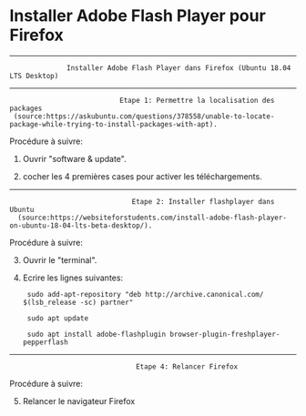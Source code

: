 # Installer Adobe Flash Player pour Firefox
__________________________________________________________________________________________________________

                  Installer Adobe Flash Player dans Firefox (Ubuntu 18.04 LTS Desktop)
__________________________________________________________________________________________________________

                               Etape 1: Permettre la localisation des packages 
     (source:https://askubuntu.com/questions/378558/unable-to-locate-package-while-trying-to-install-packages-with-apt).

Procédure à suivre:

1. Ouvrir "software & update".

2. cocher les 4 premières cases pour activer les téléchargements.
__________________________________________________________________________________________________________

                                  Etape 2: Installer flashplayer dans Ubuntu 
      (source:https://websiteforstudents.com/install-adobe-flash-player-on-ubuntu-18-04-lts-beta-desktop/).

Procédure à suivre:

3. Ouvrir le "terminal".

4. Ecrire les lignes suivantes:

        sudo add-apt-repository "deb http://archive.canonical.com/ $(lsb_release -sc) partner"

        sudo apt update

        sudo apt install adobe-flashplugin browser-plugin-freshplayer-pepperflash
__________________________________________________________________________________________________________

                                   Etape 4: Relancer Firefox
Procédure à suivre:

5. Relancer le navigateur Firefox 
